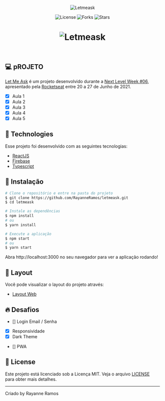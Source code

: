 <p align="center">
  <img src="https://user-images.githubusercontent.com/43352880/123683236-5dda3000-d822-11eb-976d-440661e72719.png" alt="Letmeask">
</p>

<p align="center">
  <img src="https://img.shields.io/badge/license-MIT-%23835afd" alt="License">
  <img src="https://img.shields.io/badge/forks-MIT-%23835afd" alt="Forks">
  <img src="https://img.shields.io/badge/stars-MIT-%23835afd" alt="Stars">
</p>

<h1 align="center">
  <img src="https://user-images.githubusercontent.com/43352880/123683373-819d7600-d822-11eb-9825-5f21cef4c924.png" title="Letmeask" alt="Letmeask">
</h1>

<br>

## 💻 pROJETO

[Let Me Ask](https://letmeask-a22a1.web.app/) é um projeto desenvolvido durante a [Next Level Week #06](https://nextlevelweek.com/),
apresentado pela [Rocketseat](https://rocketseat.com.br) entre 20 a 27 de Junho de 2021.

 - [x] Aula 1
 - [x] Aula 2
 - [x] Aula 3
 - [x] Aula 4
 - [x] Aula 5

## 🧪 Technologies

Esse projeto foi desenvolvido com as seguintes tecnologias:

 - [ReactJS](https://reactjs.org)
 - [Firebase](https://firebase.google.com/)
 - [Typescript](https://www.typescriptlang.org/)

## 🚀 Instalação

```bash
# Clone o repositório e entre na pasta do projeto
$ git clone https://github.com/RayanneRamos/letmeask.git
$ cd letmeask

# Instale as dependências
$ npm install
# ou
$ yarn install

# Execute a aplicação
$ npm start
# ou
$ yarn start
```

Abra http://localhost:3000 no seu navegador para ver a aplicação rodando!

## 🔖 Layout

Você pode visualizar o layout do projeto através:

 - [Layout Web](https://www.figma.com/file/Uf2FtAixC7CNH2stDTTy0c/Letmeask-(Copy)?node-id=0%3A1) 

## 🔥 Desafios
 - [] Login Email / Senha
 - [x] Responsividade
 - [x] Dark Theme
 - [] PWA

## 📝 License

Este projeto está licenciado sob a Licença MIT. Veja o arquivo [LICENSE](LICENSE) para obter mais detalhes.

---

<p aling="center">Criado by Rayanne Ramos</p>
